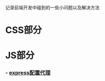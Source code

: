 
记录前端开发中碰到的一些小问题以及解决方法

# CSS部分

# JS部分
### - [express配置代理](https://github.com/yancongcong1/blog/tree/master/html+css+javascript/problems/express代理配置.md)